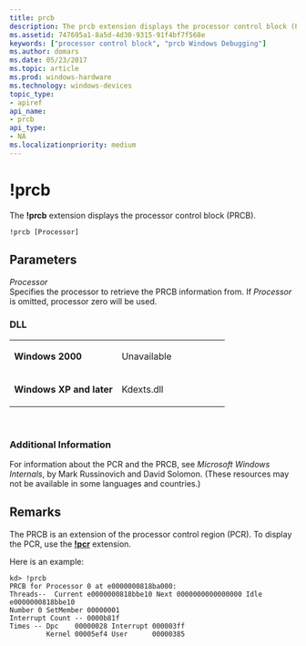 ```yaml
---
title: prcb
description: The prcb extension displays the processor control block (PRCB).
ms.assetid: 747695a1-8a5d-4d30-9315-91f4bf7f568e
keywords: ["processor control block", "prcb Windows Debugging"]
ms.author: domars
ms.date: 05/23/2017
ms.topic: article
ms.prod: windows-hardware
ms.technology: windows-devices
topic_type:
- apiref
api_name:
- prcb
api_type:
- NA
ms.localizationpriority: medium
---
```


# !prcb


The **!prcb** extension displays the processor control block (PRCB).

```
!prcb [Processor]
```

## <span id="ddk__prcb_dbg"></span><span id="DDK__PRCB_DBG"></span>Parameters


<span id="_______Processor______"></span><span id="_______processor______"></span><span id="_______PROCESSOR______"></span> *Processor*   
Specifies the processor to retrieve the PRCB information from. If *Processor* is omitted, processor zero will be used.

### <span id="DLL"></span><span id="dll"></span>DLL

<table>
<colgroup>
<col width="50%" />
<col width="50%" />
</colgroup>
<tbody>
<tr class="odd">
<td align="left"><p><strong>Windows 2000</strong></p></td>
<td align="left"><p>Unavailable</p></td>
</tr>
<tr class="even">
<td align="left"><p><strong>Windows XP and later</strong></p></td>
<td align="left"><p>Kdexts.dll</p></td>
</tr>
</tbody>
</table>

 

### <span id="Additional_Information"></span><span id="additional_information"></span><span id="ADDITIONAL_INFORMATION"></span>Additional Information

For information about the PCR and the PRCB, see *Microsoft Windows Internals*, by Mark Russinovich and David Solomon. (These resources may not be available in some languages and countries.)

Remarks
-------

The PRCB is an extension of the processor control region (PCR). To display the PCR, use the [**!pcr**](-pcr.md) extension.

Here is an example:

```
kd> !prcb
PRCB for Processor 0 at e0000000818ba000:
Threads--  Current e0000000818bbe10 Next 0000000000000000 Idle e0000000818bbe10
Number 0 SetMember 00000001
Interrupt Count -- 0000b81f
Times -- Dpc    00000028 Interrupt 000003ff 
         Kernel 00005ef4 User      00000385 
```

 

 






